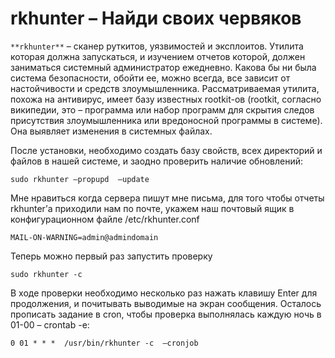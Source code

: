 #  rkhunter – Найди своих червяков
`**rkhunter**` – сканер руткитов, уязвимостей и эксплоитов. Утилита которая должна запускаться, и изучением отчетов которой, должен заниматься системный администратор ежедневно. Какова бы ни была система безопасности, обойти ее, можно всегда, все зависит от настойчивости и средств злоумышленника. Рассматриваемая утилита, похожа на антивирус, имеет базу известных rootkit-ов (rootkit, согласно википедии, это  – программа или набор программ для скрытия следов присутствия злоумышленника или вредоносной программы в системе). Она выявляет изменения в системных файлах.

После установки, необходимо создать базу свойств, всех директорий и файлов в нашей системе, и заодно проверить наличие обновлений:
```
sudo rkhunter –propupd  –update
```
Мне нравиться когда сервера пишут мне письма, для того чтобы отчеты rkhunter’а приходили нам по почте, укажем наш почтовый ящик в конфигурационном файле /etc/rkhunter.conf
```
MAIL-ON-WARNING=admin@admindomain
```
Теперь можно первый раз запустить проверку
```
sudo rkhunter -c
```
В ходе проверки необходимо несколько раз нажать клавишу Enter для продолжения, и почитывать выводимые на экран сообщения. Осталось прописать задание в cron, чтобы проверка выполнялась каждую ночь в 01-00 – crontab -e:
```
0 01 * * *  /usr/bin/rkhunter -c  –cronjob
```
